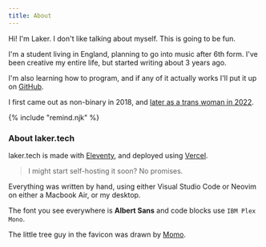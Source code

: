 ```yaml
---
title: About
---
```

Hi! I'm Laker. I don't like talking about myself. This is going to be fun.

I'm a student living in England, planning to go into music after 6th form.
I've been creative my entire life, but started writing about 3 years ago.

I'm also learning how to program, and if any of it actually works I'll put it up on [GitHub](/git).

I first came out as non-binary in 2018, and [later as a trans woman in 2022](/out).

{% include "remind.njk" %}

### About laker.tech

laker.tech is made with [Eleventy](https://11ty.dev), and deployed using [Vercel](https://vercel.com).

> I might start self-hosting it soon? No promises.

Everything was written by hand, using either Visual Studio Code or Neovim on either a Macbook Air, or my desktop.

The font you see everywhere is **Albert Sans** and code blocks use `IBM Plex Mono`. 

The little tree guy in the favicon was drawn by [Momo](https://heyheymomo.com).